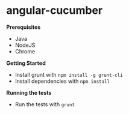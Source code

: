 angular-cucumber
================

**Prerequisites**
* Java
* NodeJS
* Chrome

**Getting Started**
* Install grunt with `npm install -g grunt-cli`
* Install dependencies with `npm install`

**Running the tests**
* Run the tests with `grunt`
